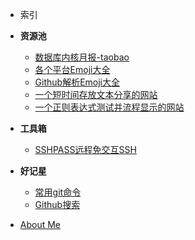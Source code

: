 - 索引

- **资源池**

  - [数据库内核月报-taobao](http://mysql.taobao.org/monthly/)
  - [各个平台Emoji大全](https://emojipedia.org/)
  - [Github解析Emoji大全](https://emoji.svend.cc/)
  - [一个短时间存放文本分享的网站](https://paste.ubuntu.com/)
  - [一个正则表达式测试并流程显示的网站](https://regexper.com/)

- **工具箱**

  - [SSHPASS远程免交互SSH](treasure/docs/SSHPASS.md)

- **好记星**

  - [常用git命令](treasure/docs/常用git命令.md)
  - [Github搜索](treasure/docs/Github搜索.md)

- [About Me](README.md)


